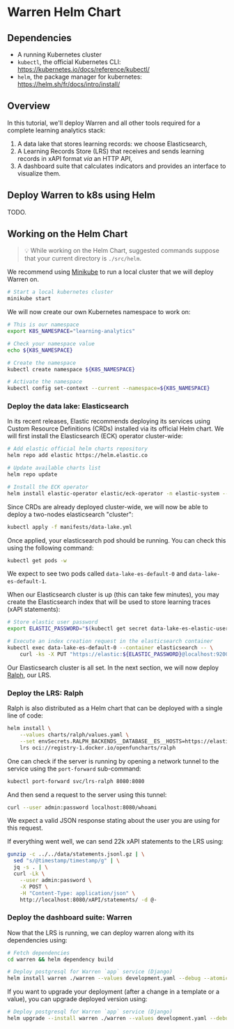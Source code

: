 # Warren Helm Chart

## Dependencies

- A running Kubernetes cluster
- `kubectl`, the official Kubernetes CLI: https://kubernetes.io/docs/reference/kubectl/
- `helm`, the package manager for kubernetes: https://helm.sh/fr/docs/intro/install/


## Overview

In this tutorial, we'll deploy Warren and all other tools required for a
complete learning analytics stack:

1. A data lake that stores learning records: we choose Elasticsearch,
2. A Learning Records Store (LRS) that receives and sends learning records in xAPI
   format _via_ an HTTP API,
3. A dashboard suite that calculates indicators and provides an interface to visualize
   them.

## Deploy Warren to k8s using Helm

TODO.

## Working on the Helm Chart

> :bulb: While working on the Helm Chart, suggested commands suppose that your
> current directory is `./src/helm`.

We recommend using [Minikube](https://minikube.sigs.k8s.io/docs/start/) to run a
local cluster that we will deploy Warren on.

```bash
# Start a local kubernetes cluster
minikube start
```

We will now create our own Kubernetes namespace to work on:

```bash
# This is our namespace
export K8S_NAMESPACE="learning-analytics"

# Check your namespace value
echo ${K8S_NAMESPACE}

# Create the namespace
kubectl create namespace ${K8S_NAMESPACE}

# Activate the namespace
kubectl config set-context --current --namespace=${K8S_NAMESPACE}
```

### Deploy the data lake: Elasticsearch

In its recent releases, Elastic recommends deploying its services using Custom
Resource Definitions (CRDs) installed via its official Helm chart. We will
first install the Elasticsearch (ECK) operator cluster-wide:

```bash
# Add elastic official helm charts repository
helm repo add elastic https://helm.elastic.co

# Update available charts list
helm repo update

# Install the ECK operator
helm install elastic-operator elastic/eck-operator -n elastic-system --create-namespace
```

Since CRDs are already deployed cluster-wide, we will now be able to deploy a
two-nodes elasticsearch "cluster":

```bash
kubectl apply -f manifests/data-lake.yml
```

Once applied, your elasticsearch pod should be running. You can check this
using the following command:

```bash
kubectl get pods -w
```

We expect to see two pods called `data-lake-es-default-0` and `data-lake-es-default-1`.

When our Elasticsearch cluster is up (this can take few minutes), you may
create the Elasticsearch index that will be used to store learning traces (xAPI
statements):

```bash
# Store elastic user password
export ELASTIC_PASSWORD="$(kubectl get secret data-lake-es-elastic-user -o jsonpath="{.data.elastic}" | base64 -d)"

# Execute an index creation request in the elasticsearch container
kubectl exec data-lake-es-default-0 --container elasticsearch -- \
    curl -ks -X PUT "https://elastic:${ELASTIC_PASSWORD}@localhost:9200/statements?pretty"
```

Our Elasticsearch cluster is all set. In the next section, we will now deploy
[Ralph](https://github.com/openfun/ralph), our LRS.

### Deploy the LRS: Ralph

Ralph is also distributed as a Helm chart that can be deployed with a single
line of code:

```bash
helm install \
    --values charts/ralph/values.yaml \
    --set envSecrets.RALPH_BACKENDS__DATABASE__ES__HOSTS=https://elastic:"${ELASTIC_PASSWORD}"@data-lake-es-http:9200 \
    lrs oci://registry-1.docker.io/openfuncharts/ralph
```

One can check if the server is running by opening a network tunnel to the
service using the `port-forward` sub-command:


```bash
kubectl port-forward svc/lrs-ralph 8080:8080
```

And then send a request to the server using this tunnel:

```bash
curl --user admin:password localhost:8080/whoami
```

We expect a valid JSON response stating about the user you are using for this
request.

If everything went well, we can send 22k xAPI statements to the LRS using:

```bash
gunzip -c ../../data/statements.jsonl.gz | \
  sed "s/@timestamp/timestamp/g" | \
  jq -s . | \
  curl -Lk \
    --user admin:password \
    -X POST \
    -H "Content-Type: application/json" \
    http://localhost:8080/xAPI/statements/ -d @-
```

### Deploy the dashboard suite: Warren

Now that the LRS is running, we can deploy warren along with its dependencies
using:

```bash
# Fetch dependencies
cd warren && helm dependency build

# Deploy postgresql for Warren `app` service (Django)
helm install warren ./warren --values development.yaml --debug --atomic
```

If you want to upgrade your deployment (after a change in a template or a
value), you can upgrade deployed version using:

```bash
# Deploy postgresql for Warren `app` service (Django)
helm upgrade --install warren ./warren --values development.yaml --debug --atomic
```
